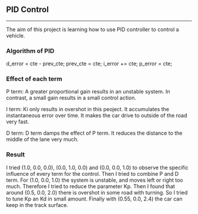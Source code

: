 

## PID Control

---
The aim of this project is learning how to use PID controller to control a vehicle.

### Algorithm of PID

  d_error = cte - prev_cte;
  prev_cte = cte;
  i_error += cte;
  p_error = cte;

### Effect of each term
P term: A greater proportional gain results in an unstable system. In contrast, a small gain results in a small control action. 

I term: Ki only results in overshot in this peoject. It accumulates the instantaneous error over time. It makes the car drive to outside of the road very fast.

D term: D term damps the effect of P term. It reduces the distance to the middle of the lane very much.

### Result
I tried (1.0, 0.0, 0.0), (0.0, 1.0, 0.0) and (0.0, 0.0, 1.0) to observe the specific influence of every term for the control. 
Then I tried to combine P and D term. For (1.0, 0.0, 1.0) the system is unstable, and moves left or right too much. Therefore I tried to reduce the parameter Kp. 
Then I found that around (0.5, 0.0, 2.0) there is overshot in some road with turning. So I tried to tune Kp an Kd in small amount. Finally with (0.55, 0.0, 2.4) the car can keep in the track surface.  
